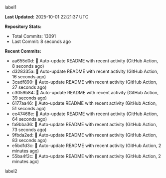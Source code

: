 
label1 
<!-- ACTIVITY_START -->
**Last Updated:** 2025-10-01 22:21:37 UTC

**Repository Stats:**
- Total Commits: 13091
- Last Commit: 8 seconds ago

**Recent Commits:**
- aa655d0d: 🤖 Auto-update README with recent activity (GitHub Action, 8 seconds ago)
- d328335a: 🤖 Auto-update README with recent activity (GitHub Action, 16 seconds ago)
- 3cadf890: 🤖 Auto-update README with recent activity (GitHub Action, 27 seconds ago)
- c3059b84: 🤖 Auto-update README with recent activity (GitHub Action, 39 seconds ago)
- 6177aa46: 🤖 Auto-update README with recent activity (GitHub Action, 51 seconds ago)
- ee47468e: 🤖 Auto-update README with recent activity (GitHub Action, 64 seconds ago)
- fa9bba36: 🤖 Auto-update README with recent activity (GitHub Action, 73 seconds ago)
- 9fbda2ed: 🤖 Auto-update README with recent activity (GitHub Action, 83 seconds ago)
- e5bd1d3c: 🤖 Auto-update README with recent activity (GitHub Action, 2 minutes ago)
- 55ba4f2c: 🤖 Auto-update README with recent activity (GitHub Action, 2 minutes ago)
<!-- ACTIVITY_END -->

label2
